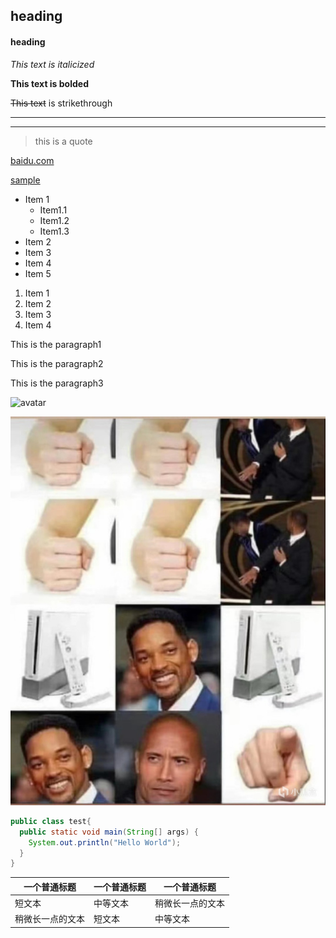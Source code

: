 <!--header2-->
## heading
<!--head4-->
#### heading

<!--italicized-->
*This text is italicized*

<!--bolded-->
__This text is bolded__

<!--strikethrough-->
~~This text~~ is strikethrough

<!--horzontal rules-->
---

---

<!--block quote-->
>this is a quote

<!--Links to web site-->
[baidu.com](https://www.baidu.com/)

<!--Links to mark pages-->
[sample](sample.md)


<!--bulleted list-->
* Item 1
    * Item1.1
    * Item1.2
    * Item1.3
* Item 2
* Item 3
* Item 4
* Item 5


1. Item 1
1. Item 2
1. Item 3
1. Item 4

<!--Inline code block-->
<p>This is the paragraph1</p>
<p>This is the paragraph2</p>
<p>This is the paragraph3</p>


<!--images located on the webside-->
![avatar](https://markdown-here.com/img/icon256.png)

<!--images in the directory-->
![avatar](./meme.jpg)


<!--Github Markdown-->


<!--Code Blocks-->


```java
public class test{
  public static void main(String[] args) {
    System.out.println("Hello World");
  }
}
```


<!--Tables-->
| 一个普通标题 | 一个普通标题 | 一个普通标题 |
| ------ | ------ | ------ |
| 短文本 | 中等文本 | 稍微长一点的文本 |
| 稍微长一点的文本 | 短文本 | 中等文本 |



   
    







